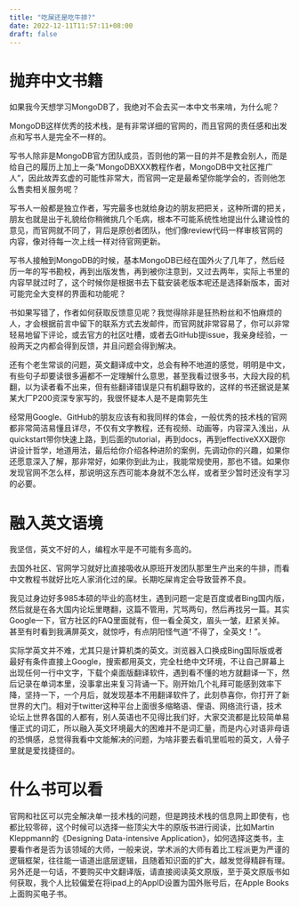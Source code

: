 ```yaml
---
title: "吃屎还是吃牛排?"
date: 2022-12-11T11:57:11+08:00
draft: false
---
```

# 抛弃中文书籍
如果我今天想学习MongoDB了，我绝对不会去买一本中文书来啃，为什么呢？

MongoDB这样优秀的技术栈，是有非常详细的官网的，而且官网的责任感和出发点和写书人是完全不一样的。

写书人除非是MongoDB官方团队成员，否则他的第一目的并不是教会别人，而是给自己的履历上加上一条“MongoDBXXX教程作者，MongoDB中文社区推广人”，因此故弄玄虚的可能性非常大，而官网一定是最希望你能学会的，否则他怎么售卖相关服务呢？

写书人一般都是独立作者，写完最多也就给身边的朋友把把关，这种所谓的把关，朋友也就是出于礼貌给你稍微挑几个毛病，根本不可能系统性地提出什么建设性的意见，而官网就不同了，背后是原创者团队，他们像review代码一样审核官网的内容，像对待每一次上线一样对待官网更新。

写书人接触到MongoDB的时候，基本MongoDB已经在国外火了几年了，然后经历一年的写书勘校，再到出版发售，再到被你注意到，又过去两年，实际上书里的内容早就过时了，这个时候你是根据书去下载安装老版本呢还是选择新版本，面对可能完全大变样的界面和功能呢？

书如果写错了，作者如何获取反馈意见呢？我觉得除非是狂热粉丝和不怕麻烦的人，才会根据前言中留下的联系方式去发邮件，而官网就非常容易了，你可以非常轻易地留下评论，或去官方的社区吐槽，或者去GitHub提issue，我亲身经验，一般两天之内都会得到反馈，并且问题会得到解决。

还有个老生常谈的问题，英文翻译成中文，总会有种不地道的感觉，明明是中文，有些句子却要读很多遍都不一定理解什么意思，甚至我看过很多书，大段大段的机翻，以为读者看不出来，但有些翻译错误是只有机翻导致的，这样的书还据说是某某大厂P200资深专家写的，我很怀疑本人是不是南郭先生

经常用Google、GitHub的朋友应该有和我同样的体会，一般优秀的技术栈的官网都非常简洁易懂且详尽，不仅有文字教程，还有视频、动画等，内容深入浅出，从quickstart带你快速上路，到后面的tutorial，再到docs，再到effectiveXXX跟你讲设计哲学，地道用法，最后给你介绍各种进阶的案例，先调动你的兴趣，如果你还愿意深入了解，那非常好，如果你到此为止，我能常规使用，那也不错。如果你发现官网不怎么样，那说明这东西可能本身就不怎么样，或者至少暂时还没有学习的必要。

# 融入英文语境
我坚信，英文不好的人，编程水平是不可能有多高的。

去国外社区、官网学习就好比直接吸收从原班开发团队那里生产出来的牛排，而看中文教程书就好比吃人家消化过的屎。长期吃屎肯定会导致营养不良。

我见过身边好多985本硕的毕业的高材生，遇到问题一定是百度或者Bing国内版，然后就是在各大国内论坛里瞎翻，这篇不管用，咒骂两句，然后再找另一篇。其实Google一下，官方社区的FAQ里面就有，但一看全英文，眉头一皱，赶紧关掉。甚至有时看到我满屏英文，就惊呼，有点阴阳怪气道“不得了，全英文！”。

实际学英文并不难，尤其只是计算机类的英文。浏览器入口换成Bing国际版或者最好有条件直接上Google，搜索都用英文，完全杜绝中文环境，不让自己屏幕上出现任何一行中文字，下载个桌面版翻译软件，遇到看不懂的地方就翻译一下，然后记录在单词本里，没事拿出来复习背诵一下。刚开始几个礼拜可能感到效率下降，坚持一下，一个月后，就发现基本不用翻译软件了，此刻恭喜你，你打开了新世界的大门。相对于twitter这种平台上面很多缩略语、俚语、网络流行语，技术论坛上世界各国的人都有，别人英语也不见得比我们好，大家交流都是比较简单易懂正式的词汇，所以融入英文环境最大的困难并不是词汇量，而是内心对语非母语的恐惧感，总觉得我看中文能解决的问题，为啥非要去看叽里呱啦的英文，人骨子里就是爱找捷径的。
# 什么书可以看
官网和社区可以完全解决单一技术栈的问题，但是跨技术栈的信息网上即使有，也都比较零碎，这个时候可以选择一些顶尖大牛的原版书进行阅读，比如Martin Kleppmann的《Designing Data-intensive Application》，如何选择这类书，主要看作者是否为该领域的大师，一般来说，学术派的大师有着比工程派更为严谨的逻辑框架，往往能一语道出底层逻辑，且随着知识面的扩大，越发觉得精辟有理。另外还是一句话，不要购买中文翻译版，请直接阅读英文原版，至于英文原版书如何获取，我个人比较偏爱在将ipad上的AppID设置为国外账号后，在Apple Books上面购买电子书。
